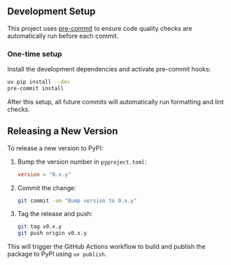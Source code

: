 

## Development Setup

This project uses [pre-commit](https://pre-commit.com/) to ensure code quality checks are automatically run before each commit.

### One-time setup

Install the development dependencies and activate pre-commit hooks:

```bash
uv pip install --dev
pre-commit install
```

After this setup, all future commits will automatically run formatting and lint checks.

## Releasing a New Version

To release a new version to PyPI:

1. Bump the version number in `pyproject.toml`:
   ```toml
   version = "0.x.y"
   ```

2. Commit the change:
   ```bash
   git commit -am "Bump version to 0.x.y"
   ```

3. Tag the release and push:
   ```bash
   git tag v0.x.y
   git push origin v0.x.y
   ```

This will trigger the GitHub Actions workflow to build and publish the package to PyPI using `uv publish`.